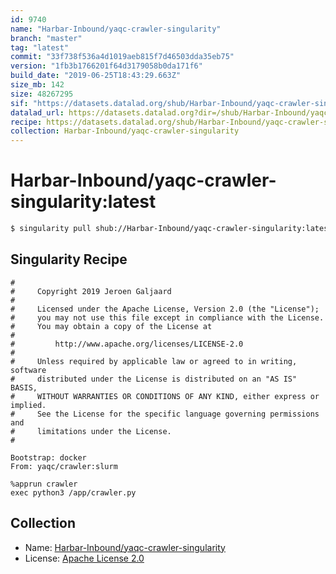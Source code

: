 ```yaml
---
id: 9740
name: "Harbar-Inbound/yaqc-crawler-singularity"
branch: "master"
tag: "latest"
commit: "33f738f536a4d1019aeb815f7d46503dda35eb75"
version: "1fb3b1766201f64d3179058b0da171f6"
build_date: "2019-06-25T18:43:29.663Z"
size_mb: 142
size: 48267295
sif: "https://datasets.datalad.org/shub/Harbar-Inbound/yaqc-crawler-singularity/latest/2019-06-25-33f738f5-1fb3b176/1fb3b1766201f64d3179058b0da171f6.simg"
datalad_url: https://datasets.datalad.org?dir=/shub/Harbar-Inbound/yaqc-crawler-singularity/latest/2019-06-25-33f738f5-1fb3b176/
recipe: https://datasets.datalad.org/shub/Harbar-Inbound/yaqc-crawler-singularity/latest/2019-06-25-33f738f5-1fb3b176/Singularity
collection: Harbar-Inbound/yaqc-crawler-singularity
---
```


# Harbar-Inbound/yaqc-crawler-singularity:latest

```bash
$ singularity pull shub://Harbar-Inbound/yaqc-crawler-singularity:latest
```

## Singularity Recipe

```singularity
#
#     Copyright 2019 Jeroen Galjaard
#
#     Licensed under the Apache License, Version 2.0 (the "License");
#     you may not use this file except in compliance with the License.
#     You may obtain a copy of the License at
#
#         http://www.apache.org/licenses/LICENSE-2.0
#
#     Unless required by applicable law or agreed to in writing, software
#     distributed under the License is distributed on an "AS IS" BASIS,
#     WITHOUT WARRANTIES OR CONDITIONS OF ANY KIND, either express or implied.
#     See the License for the specific language governing permissions and
#     limitations under the License.
#

Bootstrap: docker
From: yaqc/crawler:slurm

%apprun crawler
exec python3 /app/crawler.py
```

## Collection

 - Name: [Harbar-Inbound/yaqc-crawler-singularity](https://github.com/Harbar-Inbound/yaqc-crawler-singularity)
 - License: [Apache License 2.0](https://api.github.com/licenses/apache-2.0)


